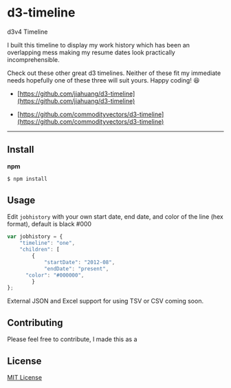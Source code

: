 # d3-timeline
d3v4 Timeline

I built this timeline to display my work history which has been an overlapping mess making my resume dates look practically incomprehensible.

Check out these other great d3 timelines. Neither of these fit my immediate needs hopefully one of these three will suit yours. Happy coding! 😆

* [https://github.com/jiahuang/d3-timeline](https://github.com/jiahuang/d3-timeline)

* [https://github.com/commodityvectors/d3-timeline](https://github.com/commodityvectors/d3-timeline)

---

## Install

__npm__
```sh
$ npm install
```

## Usage

Edit `jobhistory` with your own start date, end date, and color of the line (hex format), default is black \#000

```javascript
var jobhistory = {
	"timeline": "one",
	"children": [
		{
			"startDate": "2012-08",
			"endDate": "present",
      "color": "#000000",
		}
};
```

External JSON and Excel support for using TSV or CSV coming soon.

## Contributing

Please feel free to contribute, I made this as a

## License
[MIT License](LICENSE)
